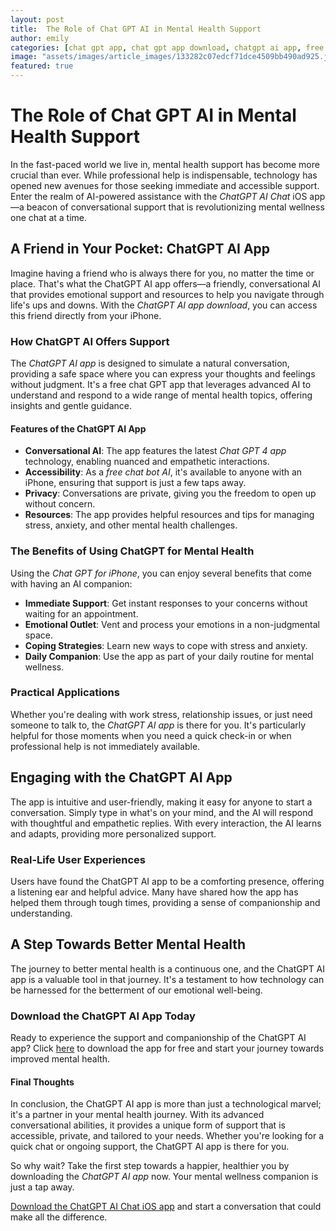 ```yaml
---
layout: post
title:  The Role of Chat GPT AI in Mental Health Support
author: emily
categories: [chat gpt app, chat gpt app download, chatgpt ai app, free chat gpt apps, chat gpt 4 app, chat gpt for iphone, free chat bot ai]
image: "assets/images/article_images/133282c07edcf71dce4509bb490ad925.jpg"
featured: true
---
```


# The Role of Chat GPT AI in Mental Health Support

In the fast-paced world we live in, mental health support has become more crucial than ever. While professional help is indispensable, technology has opened new avenues for those seeking immediate and accessible support. Enter the realm of AI-powered assistance with the *ChatGPT AI Chat* iOS app—a beacon of conversational support that is revolutionizing mental wellness one chat at a time.

## A Friend in Your Pocket: ChatGPT AI App

Imagine having a friend who is always there for you, no matter the time or place. That's what the ChatGPT AI app offers—a friendly, conversational AI that provides emotional support and resources to help you navigate through life's ups and downs. With the *ChatGPT AI app download*, you can access this friend directly from your iPhone.

### How ChatGPT AI Offers Support

The *ChatGPT AI app* is designed to simulate a natural conversation, providing a safe space where you can express your thoughts and feelings without judgment. It's a free chat GPT app that leverages advanced AI to understand and respond to a wide range of mental health topics, offering insights and gentle guidance.

#### Features of the ChatGPT AI App

- **Conversational AI**: The app features the latest *Chat GPT 4 app* technology, enabling nuanced and empathetic interactions.
- **Accessibility**: As a *free chat bot AI*, it's available to anyone with an iPhone, ensuring that support is just a few taps away.
- **Privacy**: Conversations are private, giving you the freedom to open up without concern.
- **Resources**: The app provides helpful resources and tips for managing stress, anxiety, and other mental health challenges.

### The Benefits of Using ChatGPT for Mental Health

Using the *Chat GPT for iPhone*, you can enjoy several benefits that come with having an AI companion:

- **Immediate Support**: Get instant responses to your concerns without waiting for an appointment.
- **Emotional Outlet**: Vent and process your emotions in a non-judgmental space.
- **Coping Strategies**: Learn new ways to cope with stress and anxiety.
- **Daily Companion**: Use the app as part of your daily routine for mental wellness.

### Practical Applications

Whether you're dealing with work stress, relationship issues, or just need someone to talk to, the *ChatGPT AI app* is there for you. It's particularly helpful for those moments when you need a quick check-in or when professional help is not immediately available.

## Engaging with the ChatGPT AI App

The app is intuitive and user-friendly, making it easy for anyone to start a conversation. Simply type in what's on your mind, and the AI will respond with thoughtful and empathetic replies. With every interaction, the AI learns and adapts, providing more personalized support.

### Real-Life User Experiences

Users have found the ChatGPT AI app to be a comforting presence, offering a listening ear and helpful advice. Many have shared how the app has helped them through tough times, providing a sense of companionship and understanding.

## A Step Towards Better Mental Health

The journey to better mental health is a continuous one, and the ChatGPT AI app is a valuable tool in that journey. It's a testament to how technology can be harnessed for the betterment of our emotional well-being.

### Download the ChatGPT AI App Today

Ready to experience the support and companionship of the ChatGPT AI app? Click [here](https://apps.apple.com/us/app/ai-ask-chat-with-ai-bots/id6472484891) to download the app for free and start your journey towards improved mental health.

#### Final Thoughts

In conclusion, the ChatGPT AI app is more than just a technological marvel; it's a partner in your mental health journey. With its advanced conversational abilities, it provides a unique form of support that is accessible, private, and tailored to your needs. Whether you're looking for a quick chat or ongoing support, the ChatGPT AI app is there for you.

So why wait? Take the first step towards a happier, healthier you by downloading the *ChatGPT AI app* now. Your mental wellness companion is just a tap away.

[Download the ChatGPT AI Chat iOS app](https://apps.apple.com/us/app/ai-ask-chat-with-ai-bots/id6472484891) and start a conversation that could make all the difference.